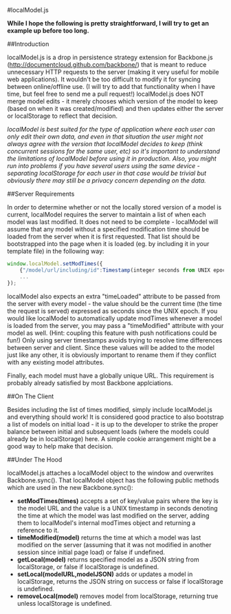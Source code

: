 #localModel.js

**While I hope the following is pretty straightforward, I will try to get an example up before too long.**

##Introduction

localModel.js is a drop in persistence strategy extension for Backbone.js (http://documentcloud.github.com/backbone/) that is meant to reduce unnecessary HTTP requests to the server (making it very useful for mobile web applications). It wouldn't be too difficult to modify it for syncing between online/offline use. (I will try to add that functionality when I have time, but feel free to send me a pull request!) localModel.js does NOT merge model edits - it merely chooses which version of the model to keep (based on when it was created/modified) and then updates either the server or localStorage to reflect that decision.

*localModel is best suited for the type of application where each user can only edit their own data, and even in that situation the user might not always agree with the version that localModel decides to keep (think concurrent sessions for the same user, etc) so it's important to understand the limitations of localModel before using it in production. Also, you might run into problems if you have several users using the same device - separating localStorage for each user in that case would be trivial but obviously there may still be a privacy concern depending on the data.*

##Server Requirements

In order to determine whether or not the locally stored version of a model is current, localModel requires the server to maintain a list of when each model was last modified. It does not need to be complete - localModel will assume that any model without a specified modification time should be loaded from the server when it is first requested. That list should be bootstrapped into the page when it is loaded (eg. by including it in your template file) in the following way:

```javascript
window.localModel.setModTimes({
	{"/model/url/including/id":Timestamp(integer seconds from UNIX epoch)},
	...
});
```

localModel also expects an extra "timeLoaded" attribute to be passed from the server with every model - the value should be the current time (the time the request is served) expressed as seconds since the UNIX epoch. If you would like localModel to automatically update modTimes whenever a model is loaded from the server, you may pass a "timeModified" attribute with your model as well. (Hint: coupling this feature with push notifications could be fun!) Only using server timestamps avoids trying to resolve time differences between server and client. Since these values will be added to the model just like any other, it is obviously important to rename them if they conflict with any existing model attributes.

Finally, each model must have a globally unique URL. This requirement is probably already satisfied by most Backbone applciations.

##On The Client

Besides including the list of times modified, simply include localModel.js and everything should work! It is considered good practice to also bootstrap a list of models on initial load - it is up to the developer to strike the proper balance between initial and subsequent loads (where the models could already be in localStorage) here. A simple cookie arrangement might be a good way to help make that decision.

##Under The Hood

localModel.js attaches a localModel object to the window and overwrites Backbone.sync(). That localModel object has the following public methods which are used in the new Backbone.sync():

- **setModTimes(times)** accepts a set of key/value pairs where the key is the model URL and the value is a UNIX timestamp in seconds denoting the time at which the model was last modified on the server, adding them to localModel's internal modTimes object and returning a reference to it.
- **timeModified(model)** returns the time at which a model was last modified on the server (assuming that it was not modified in another session since initial page load) or false if undefined.
- **getLocal(model)** returns specified model as a JSON string from localStorage, or false if localStorage is undefined.
- **setLocal(modelURL,modelJSON)** adds or updates a model in localStorage, returns the JSON string on success or false if localStorage is undefined.
- **removeLocal(model)** removes model from localStorage, returning true unless localStorage is undefined.
